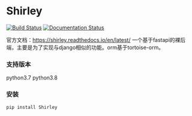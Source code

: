 # Shirley
[![Build Status](https://travis-ci.com/Chise1/Shirley.svg?branch=master)](https://travis-ci.com/Chise1/Shirley)
[![Documentation Status](https://readthedocs.org/projects/shirley/badge/?version=latest)](https://shirley.readthedocs.io/en/latest/?badge=latest)

官方文档：https://shirley.readthedocs.io/en/latest/
一个基于fastapi的裸后端，主要是为了实现与django相似的功能。orm基于tortoise-orm。

### 支持版本
python3.7 python3.8
### 安装
```shell script
pip install Shirley
```
